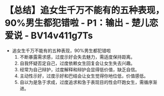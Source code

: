 # 【总结】追女生千万不能有的五种表现，90%男生都犯错啦 - P1：输出 - 楚儿恋爱说 - BV14v411g7Ts

-   追女生千万不能有的五种表现，90%男生都犯错啦
    1.  不断暴露需求感，过度示好会失去魅力，需适度保持距离。
    2.  自我怀疑否定自己，过度依赖女生回复会让女生失去兴趣。
    3.  经常为自己辩护，过度解释和辩护会显得低价值，缺乏自信。
    4.  主动性示好，过度示好和巴结会让女生觉得你地位低，价值感低。
    5.  自以为是急于求成，过度追求和急于表现目的性会吓跑女生，需循序渐进。